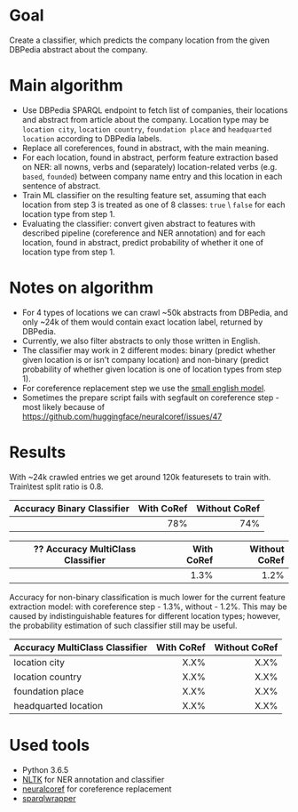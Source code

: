 # Goal

Create a classifier, which predicts the company location from the given DBPedia abstract about the company.

# Main algorithm

- Use DBPedia SPARQL endpoint to fetch list of companies, their locations and abstract from article about the company. Location type may be `location city`, `location country`, `foundation place` and `headquarted location` according to DBPedia labels.
- Replace all coreferences, found in abstract, with the main meaning.
- For each location, found in abstract, perform feature extraction based on NER: all nowns, verbs and (separately) location-related verbs (e.g. `based`, `founded`) between company name entry and this location in each sentence of abstract.
- Train ML classifier on the resulting feature set, assuming that each location from step 3 is treated as one of 8 classes: `true` \ `false` for each location type from step 1.
- Evaluating the classifier: convert given abstract to features with described pipeline (coreference and NER annotation) and for each location, found in abstract, predict probability of whether it one of location type from step 1.

# Notes on algorithm

- For 4 types of locations we can crawl ~50k abstracts from DBPedia, and only ~24k of them would contain exact location label, returned by DBPedia.
- Currently, we also filter abstracts to only those written in English.
- The classifier may work in 2 different modes: binary (predict whether given location is or isn't company location) and non-binary (predict probability of whether given location is one of location types from step 1).
- For coreference replacement step we use the [small english model](https://github.com/huggingface/neuralcoref-models/releases/download/en_coref_sm-3.0.0/en_coref_sm-3.0.0.tar.gz).
- Sometimes the prepare script fails with segfault on coreference step - most likely because of https://github.com/huggingface/neuralcoref/issues/47

# Results

With ~24k crawled entries we get around 120k featuresets to train with. Train\test split ratio is 0.8.


| Accuracy Binary Classifier| With CoRef | Without CoRef |
| --------------------------|-----------:| -------------:|
|                           |  78%       |          74%  |

| ?? Accuracy MultiClass Classifier| With CoRef | Without CoRef |
| ------------------------------|-----------:| -------------:|
|                               |  1.3%      |          1.2% |

Accuracy for non-binary classification is much lower for the current feature extraction model: with coreference step - 1.3%, without - 1.2%. 
This may be caused by indistinguishable features for different location types; however, the probability estimation of such classifier still may be useful. 

| Accuracy MultiClass Classifier| With CoRef | Without CoRef |
| ------------------------------|-----------:| -------------:|
| location city                 |  X.X%      |          X.X% |
| location country              |  X.X%      |          X.X% |
| foundation place              |  X.X%      |          X.X% |
| headquarted location          |  X.X%      |          X.X% |


# Used tools

- Python 3.6.5
- [NLTK](http://www.nltk.org/) for NER annotation and classifier
- [neuralcoref](https://github.com/huggingface/neuralcoref) for coreference replacement
- [sparqlwrapper](https://rdflib.github.io/sparqlwrapper/)
